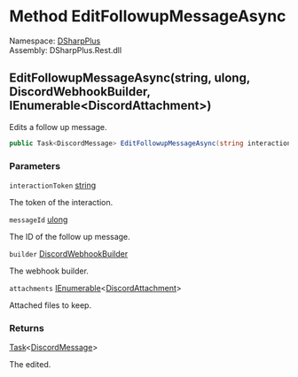 # Method EditFollowupMessageAsync

Namespace: [DSharpPlus](DSharpPlus.md)  
Assembly: DSharpPlus.Rest.dll

## <a id="DSharpPlus_DiscordRestClient_EditFollowupMessageAsync_System_String_System_UInt64_DSharpPlus_Entities_DiscordWebhookBuilder_System_Collections_Generic_IEnumerable_DSharpPlus_Entities_DiscordAttachment__"></a>EditFollowupMessageAsync\(string, ulong, DiscordWebhookBuilder, IEnumerable<DiscordAttachment\>\)

Edits a follow up message.

```csharp
public Task<DiscordMessage> EditFollowupMessageAsync(string interactionToken, ulong messageId, DiscordWebhookBuilder builder, IEnumerable<DiscordAttachment> attachments = null)
```

### Parameters

`interactionToken` [string](https://learn.microsoft.com/dotnet/api/system.string)

The token of the interaction.

`messageId` [ulong](https://learn.microsoft.com/dotnet/api/system.uint64)

The ID of the follow up message.

`builder` [DiscordWebhookBuilder](DSharpPlus.Entities.DiscordWebhookBuilder.md)

The webhook builder.

`attachments` [IEnumerable](https://learn.microsoft.com/dotnet/api/system.collections.generic.ienumerable\-1)<[DiscordAttachment](DSharpPlus.Entities.DiscordAttachment.md)\>

Attached files to keep.

### Returns

[Task](https://learn.microsoft.com/dotnet/api/system.threading.tasks.task\-1)<[DiscordMessage](DSharpPlus.Entities.DiscordMessage.md)\>

The <xref href="DSharpPlus.Entities.DiscordMessage" data-throw-if-not-resolved="false"></xref> edited.

